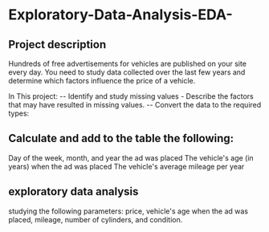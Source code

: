 # Exploratory-Data-Analysis-EDA-
## Project description
Hundreds of free advertisements for vehicles are published on your site every day. You need to study data collected over the last few years and determine which factors influence the price of a vehicle.

In This project:
--  Identify and study missing values - Describe the factors that may have resulted in missing values.
-- Convert the data to the required types:
## Calculate and add to the table the following:
Day of the week, month, and year the ad was placed
The vehicle's age (in years) when the ad was placed
The vehicle's average mileage per year
## exploratory data analysis
studying the following parameters: price, vehicle's age when the ad was placed, mileage, number of cylinders, and condition.

